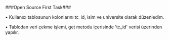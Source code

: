 ###Open Source First Task###

• Kullanıcı tablosunun kolonlarını tc_id, isim ve universite olarak düzenledim.

• Tablodan veri çekme işlemi, get metodu içerisinde 'tc_id' verisi üzerinden yapılır.
